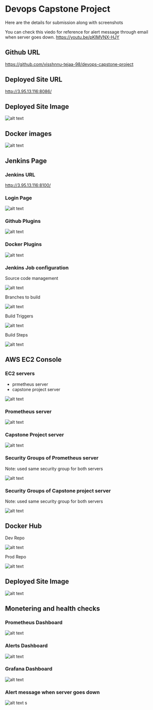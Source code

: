 # Devops Capstone Project

Here are the details for submission along with screenshots

You can check this viedo for reference for alert message through email when server goes down. https://youtu.be/pKlMVNX-HJY

## Github URL

https://github.com/visshnnu-tejaa-98/devops-capstone-project

## Deployed Site URL

http://3.95.13.116:8086/

## Deployed Site Image

![alt text](/images/deployed-site-img.png)

## Docker images

![alt text](/images/docker-images.png)

## Jenkins Page

### Jenkins URL

http://3.95.13.116:8100/

### Login Page

![alt text](/images/jenkins-login-page.png)

### Github Plugins

![alt text](/images/github-plugins.png)

### Docker Plugins

![alt text](/images/docker-plugins.png)

### Jenkins Job configuration

Source code management

![alt text](/images/job-1.png)

Branches to build

![alt text](/images/job-2.png)

Build Triggers

![alt text](/images/job-3.png)

Build Steps

![alt text](/images/job-4.png)

## AWS EC2 Console

### EC2 servers

- prmetheus server
- capstone project server

![alt text](/images/aws-console.png)

### Prometheus server

![alt text](/images/prometheus-server.png)

### Capstone Project server

![alt text](/images/capstone-project-server.png)

### Security Groups of Prometheus server

Note: used same security group for both servers

![alt text](/images/sg.png)

### Security Groups of Capstone project server

Note: used same security group for both servers

![alt text](/images/sg.png)

## Docker Hub

Dev Repo

![alt text](/images/dev-repo.png)

Prod Repo

![alt text](/images/prod-repo.png)

## Deployed Site Image

![alt text](/images/deployed-site-img.png)

## Monetering and health checks

### Prometheus Dashboard

![alt text](/images/prometheus-dashboard.png)

### Alerts Dashboard

![alt text](/images/alerts-dashboard.png)

### Grafana Dashboard

![alt text](/images/grafana-dashboard.png)

### Alert message when server goes down

![alt text](/images/alert-email.png)
s
